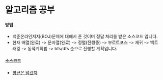 # 알고리즘 공부
#### 방법
   - 백준온라인저지(BOJ)문제에 대해서 푼 것이며 정답 처리를 받은 소스코드 입니다.
   - 현재 배열(완료) -> 문자열(완료) -> 정렬(진행중) -> 부르트포스 -> 재귀 -> 
     백트래킹 -> 동적계획법 -> bfs/dfs 순으로 진행할 계획입니다.

#### 소스코드
  * [평균은 넘겠지](/arraystudy/AboveAverage.java)
